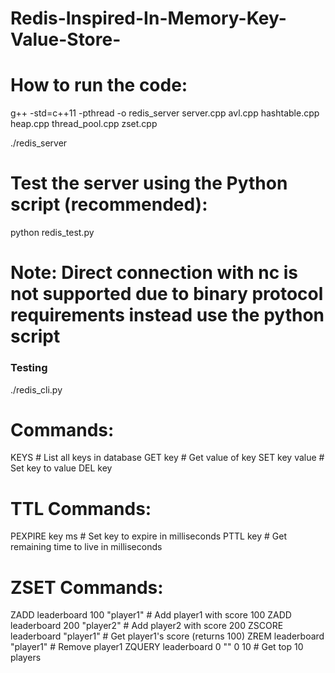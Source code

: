 # Redis-Inspired-In-Memory-Key-Value-Store-

# How to run the code:

g++ -std=c++11 -pthread -o redis_server server.cpp avl.cpp hashtable.cpp heap.cpp thread_pool.cpp zset.cpp

./redis_server

# Test the server using the Python script (recommended):
python redis_test.py

# Note: Direct connection with nc is not supported due to binary protocol requirements instead use the python script


### Testing
./redis_cli.py


# Commands:
KEYS                    # List all keys in database
GET key                 # Get value of key
SET key value          # Set key to value
DEL key 

# TTL Commands:
PEXPIRE key ms         # Set key to expire in milliseconds
PTTL key               # Get remaining time to live in milliseconds

# ZSET Commands:
ZADD leaderboard 100 "player1"    # Add player1 with score 100
ZADD leaderboard 200 "player2"    # Add player2 with score 200
ZSCORE leaderboard "player1"      # Get player1's score (returns 100)
ZREM leaderboard "player1"        # Remove player1
ZQUERY leaderboard 0 "" 0 10       # Get top 10 players